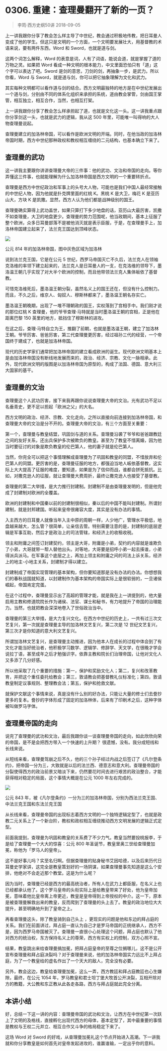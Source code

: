 # 0306. 重建：查理曼翻开了新的一页？
> 李筠·西方史纲50讲
2018-09-05

上一讲我跟你分享了教会怎么样主导了中世纪，教会通过积极地传教，把日耳曼人变成了他的学生。但这只是文明的一个方面，一个文明要发展壮大，用基督教的术语来说，要有两件东西，Word 和 Sword，也就是道与剑。

这两个词怎么解释，Word 的表意是词，人有了词语，能说会道，就是掌握了道的万物之灵。如果把 Word 看成一种文明的根本能力，中文里面恐怕只有「道」这个字可以表达了吧。Sword 是剑的意思，刀剑的剑，再抽象一步，是武力。所以你看，Word 与 Sword，就是道与剑，你可以把它抽象理解为文化和武力。

其实每种文明都可以看作道与剑的结合。西方文明最独特的地方是在中世纪发展出一个道与剑，分别由不同的体系化组织来承担的系统，道由教会掌管，剑由国王掌管，相互独立，相互合作，当然，也相互打架。

上一讲我跟你分享了教会怎么样承担起了道，也就是文化这一头。这一讲我重点跟你分享剑这一头，也就是武力的逻辑，我从这 500 年里，可能唯一叫得响的大人物查理曼说起。

查理曼建立的加洛林帝国，可以看作是欧洲文明的开端。同时，在他当政的加洛林帝国时期，西方中世纪那种政权和教权相互缠绕的二元结构，也基本确立下来了。

## 查理曼的武功
这一讲我主要跟你讲讲查理曼大帝的三件事：他的武功、文治和帝国的走向。等你弄懂这三件事，也就能理解为什么加洛林帝国是西方文明的一个重要转折点。

查理曼是西方中世纪政治和军事上的头号大人物，可能也是我们中国人最经常接触的中世纪人物，因为他就是扑克牌里面的红桃 K。黑桃 K 是大卫，梅花 K 是亚历山大，方块 K 是凯撒。显然，西方人认为他们都是战神级别的国王。

查理曼确实算得上武功盖世，如果只算打下多少地盘的话，亚历山大最厉害，凯撒不如查理曼，大卫的地盘更少。查理曼的势力范围呢，他当政期间，基本上征服了整个欧洲，众多日耳曼部落不是被他消灭就是表示臣服，于是，在查理曼手上，加洛林帝国建立起来了，法兰克王国达到顶峰状态。

![](https://raw.githubusercontent.com/dalong0514/selfstudy/master/图片链接/历史/2018005.jpg)

公元 814 年的加洛林帝国，图中灰色区域为加洛林

说到法兰克王国，它是在公元 5 世纪，西罗马帝国灭亡不久后，法兰克人在领袖克洛维的率领下建立起来的，法兰克人是日耳曼人的一支，在克洛维的领导下，墨洛温王朝几乎实现了对大半个欧洲的控制，而且他带领法兰克人集体皈依了基督教。

可惜克洛维死后，墨洛温王朝分裂，虽然名义上的国王还在，但没有什么控制力。而且，不久之后，维京人、匈奴人、穆斯林都来了，墨洛温王朝名存实亡。

墨洛温王朝晚期，出现了一堆不理朝政的国王，实权落到了宫相手中。我们刚才说的那位红桃 K 查理曼，他的爷爷查理·马特就是当时墨洛温王朝的宫相，正是他在距离巴黎 150 英里的地方，抵挡住了穆斯林的进攻。

在这之后，查理·马特自立为王，推翻了前朝，也就是墨洛温王朝，建立了加洛林王朝。爷爷厉害、爸爸厉害，第三代查理曼更厉害，经过祖孙三代的经营，一个帝国终于建成了，也就是加洛林帝国。

现代的历史学家们通常把加洛林帝国的建立看成欧洲的诞生。现代欧洲文明基本上是由加洛林帝国没有断线地发展而来的，政治、经济、宗教、文化一脉相承。此外，现代欧洲文明的版图是以加洛林帝国为原型的，构成了法国、德国、意大利三大国家的基干。

## 查理曼的文治
查理曼这个人武功厉害，接下来我再跟你说说查理曼大帝的文治。光有武功不足以名垂青史，更不足以担起「欧洲之父」的大名。

西方文明的政治、经济、宗教、文化走向，之所以直接向前连接到加洛林帝国，和查理曼大帝的文治是分不开的。查理曼大帝的文治，有三个方面至关重要：

第一个，查理曼与教皇结盟，巩固剑与道的关系。查理曼沿袭了爷爷和爸爸跟教廷之间的友好关系，还出兵保护多次被欺负的教皇。甚至为了教皇不惜离婚，因为他当时要征讨的对象是欺负教皇的伦巴第人，他的妻子就是伦巴第人。

当然，你完全可以把这个事情理解成查理曼为了巩固和教皇的同盟，不惜放弃和伦巴第人的同盟。更厉害的是，查理曼征服的地方，都强迫当地人皈依基督教，这实际上大大提高了征服的难度，要知道，如果是为了信仰而战，谁都会拼死抵抗。比如，对撒克逊人的征服，就让查理曼大费周折，最终让撒克逊人也接受了基督教。

查理曼的第二大举措，是大力推行封建制。封建制不是由查理曼发明的，但是他完成了封建制对欧洲的全覆盖。

欧洲的封建制和中国秦以前的封建制很相似，秦以后的中国不能叫封建制。所谓封建制，就是封邦建国。听起来皇帝很雍容大度，其实是没有办法的事情。

入主西方的日耳曼人就像当年入主中原的周朝一样，人少地广，管理水平极低，地盘越来越大，怎么管？很简单，让亲信去管。特别需要注意的是，封建制的底层逻辑是军事互助，然后才是政治上的司法管辖，和经济上的收租收税。

领主和附庸之间签订封建契约，领主是大哥，附庸是小弟，契约的内容就是谁欺负了小弟，大哥就带一帮人替他出头。对等地，大哥要是招呼小弟一起去揍谁，小弟得派兵派马。在军事这个底层之上，再加上领主和附庸之间的司法上诉关系，经济上的地主-小地主关系，封建制才得以建立。

封建制成了帝国实现管理的基本架构，但你要知道那是没有办法的办法。你想想我们的春秋战国就知道，以封建制作为基本架构的帝国实际上是很软弱的，一旦诸侯崛起，帝国肯定完蛋。

在这个过程中，查理曼显示出了高超的管理才能，就是我在上一讲提到的，他大量启用主教和修道院院长作为诸侯、法官、谋士和秘书，有力地提升了帝国的治理能力。当然，也就把教会深深地卷入了世俗政治当中。

查理曼的第三大举措，是大力复兴文化。在西方中世纪的历史上，一共有过三次文艺复兴，第一次就是查理曼主导的加洛林文艺复兴，第二次是 12 世纪文艺复兴，第三次才是你知道的意大利文艺复兴。

所谓加洛林文艺复兴，是查理曼主动推进，因为他本人在成长的过程中体会到了有文化才能当好统治者，他积极学习数学、逻辑学、修辞学、天文学，在很晚才学会说拉丁语，甚至成年之后才勉强识字。依靠主教和院长们治理帝国，让他对文化人又多添了几分好感。

所以他采取了几个重要的措施：第一，保护和奖励文化人；第二，复兴和改革教育，并把这个重任委托给教会；第三，敦请教会把基督教礼仪标准化；第四，敦请教皇制定议事规则、整理教会法；第五，保护和抢救文献。

就保护文献这个事情来说，真是没有什么别的好办法，只能让大量的修士们去誊抄更多的复本。誊抄的字体形成了固定的加洛林体，后来有了印刷术之后，这种字体被叫做罗马字体。

## 查理曼帝国的走向
说完了查理曼的武功和文治，最后我跟你谈一谈查理曼帝国的走向，如此欣欣向荣的帝国，是不是会把西方带入一个快速的上升期？
很遗憾，没有。我分成短线和长线来说。

从短线来看，查理曼驾崩之后不久，他的三个孙子经过内战之后签订了《凡尔登条约》，把帝国一分为三，大致就是以后的法兰西、德意志和意大利。查理曼帝国的分裂使得西方的政治前景又暗淡下来，仍然要花时间去进行艰苦的政治整合，才能获得相对稳定的局面，这个事情大概是在公元 1000 年左右完成的。

![](https://raw.githubusercontent.com/dalong0514/selfstudy/master/图片链接/历史/2018006.jpg)

公元 843 年，被《凡尔登条约》一分为三的加洛林帝国，分别为西法兰克王国、中法兰克王国和东法兰克王国

从长线来看，查理曼帝国的出现标志着西方文明的一个独特逻辑定型了，也就是政教二元关系上了一个新台阶，教权和政权相互缠绕推动西方文明发展的逻辑正式定型。

前面我提到，查理曼为巩固和教皇的关系费了不少力气。教皇当然要投桃报李，于是给了查理曼一个大大的惊喜：公元 800 年圣诞节，教皇里奥三世给查理曼加冕，称他为「罗马人的皇帝」。

这不是好事儿吗？实至名归啊。但据查理曼的贴身秘书艾因哈德，以及后来历代日耳曼史学家讲，这完全是教皇策划好的一场阴谋，如果查理曼事先知道是这么个安排，他绝对不会走近那个教堂。这是为什么呢？

因为当时，查理曼已经是西方的最高统治者，所有人在武力上都臣服，在名义上也已经都承认他了。这个罗马皇帝的头衔实际上是给教皇带来了好处，他为皇帝加冕，意味着他比皇帝离上帝更近，教皇是皇帝得到上帝授权的中介。这一下，原本是被查理曼解救出来的教皇，反而爬到了查理曼的头上去了。教皇的政治地位大大提升，甚至明确地升到了皇帝之上。

再看查理曼这头，除了教皇骑到自己头上 ，更现实的问题是他和东边的拜占庭的关系。我们在前面讲过，拜占庭一直认为自己才是罗马帝国的正统继承人，西方不是，因为西罗马帝国被灭了。查理曼一直很小心处理这个问题，拜占庭也默认了他对西方的统治权，东方保持名义上的尊荣，西方有实权上的控制，双方心照不宣。

结果，教皇跳出来给查理曼搞加冕，把拜占庭皇帝的至尊之位搁哪儿，这不是公开宣布查理曼和拜占庭决裂吗？对于查理曼来说，他的加洛林帝国实力远比不上拜占庭，为了一个教皇给的虚名作出了一个天大的敌人，完全没有必要。

另外，教会这边，教皇给查理曼加冕，这么一弄，西方教廷和拜占庭教廷也心生嫌隙，最终，在公元 1054 年，罗马教皇和君士坦丁堡大牧首公开决裂，互相开除对方的教籍，大公教和东正教从此各走各路，西方与拜占庭就此完全分离。

## 本讲小结
好，总结一下这一讲的内容：查理曼帝国的武功和文治，让西方在中世纪第一次跃上了文明的及格线，直接孵化出现代西方的母体，基本定型了，其中最重要的事情是教权与王权二元并立、相互合作又斗争的格局稳定下来了。

这场 Word 对 Sword 的好戏，从查理曼加冕礼这个节点开始进入高潮。下一讲我就和你分享教皇是如何首先对皇帝发起进攻的，谁赢谁输，一定出乎你的意料。
